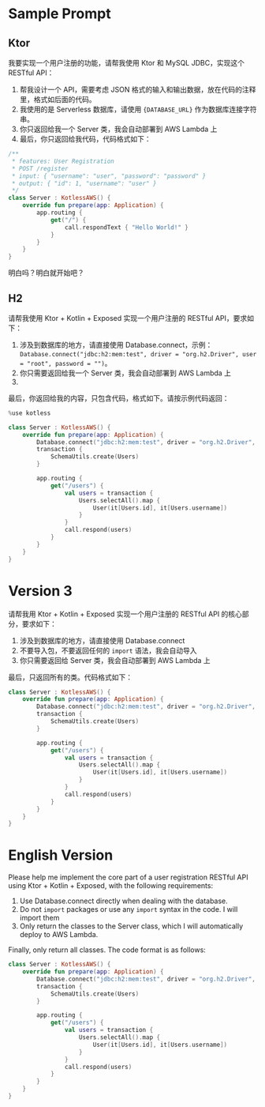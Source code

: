 # Sample Prompt


## Ktor

我要实现一个用户注册的功能，请帮我使用 Ktor 和 MySQL JDBC，实现这个 RESTful API：

1. 帮我设计一个 API，需要考虑 JSON 格式的输入和输出数据，放在代码的注释里，格式如后面的代码。
2. 我使用的是 Serverless 数据库，请使用 `{DATABASE_URL}` 作为数据库连接字符串。
3. 你只返回给我一个 Server 类，我会自动部署到 AWS Lambda 上
4. 最后，你只返回给我代码，代码格式如下：

```kotlin
/** 
 * features: User Registration
 * POST /register
 * input: { "username": "user", "password": "password" }
 * output: { "id": 1, "username": "user" }
 */
class Server : KotlessAWS() {
    override fun prepare(app: Application) {
        app.routing {
            get("/") {
                call.respondText { "Hello World!" }
            }
        }
    }
}
```

明白吗？明白就开始吧？

## H2

请帮我使用 Ktor + Kotlin + Exposed 实现一个用户注册的 RESTful API，要求如下：

1. 涉及到数据库的地方，请直接使用 Database.connect，示例：`Database.connect("jdbc:h2:mem:test", driver = "org.h2.Driver", user = "root", password = "")`。
2. 你只需要返回给我一个 Server 类，我会自动部署到 AWS Lambda 上
3. 

最后，你返回给我的内容，只包含代码，格式如下。请按示例代码返回：

```kotlin
%use kotless

class Server : KotlessAWS() {
    override fun prepare(app: Application) {
        Database.connect("jdbc:h2:mem:test", driver = "org.h2.Driver", user = "root", password = "")
        transaction {
            SchemaUtils.create(Users)
        }

        app.routing {
            get("/users") {
                val users = transaction {
                    Users.selectAll().map {
                        User(it[Users.id], it[Users.username])
                    }
                }
                call.respond(users)
            }
        }
    }
}
```

# Version 3

请帮我用 Ktor + Kotlin + Exposed 实现一个用户注册的 RESTful API 的核心部分，要求如下：

1. 涉及到数据库的地方，请直接使用 Database.connect
2. 不要导入包，不要返回任何的 `import` 语法，我会自动导入 
3. 你只需要返回给 Server 类，我会自动部署到 AWS Lambda 上

最后，只返回所有的类。代码格式如下：

```kotlin
class Server : KotlessAWS() {
    override fun prepare(app: Application) {
        Database.connect("jdbc:h2:mem:test", driver = "org.h2.Driver", user = "root", password = "")
        transaction {
            SchemaUtils.create(Users)
        }

        app.routing {
            get("/users") {
                val users = transaction {
                    Users.selectAll().map {
                        User(it[Users.id], it[Users.username])
                    }
                }
                call.respond(users)
            }
        }
    }
}
```

# English Version


Please help me implement the core part of a user registration RESTful API using Ktor + Kotlin + Exposed, with the following requirements:

1. Use Database.connect directly when dealing with the database.
2. Do not `import` packages or use any `import` syntax in the code. I will import them
3. Only return the classes to the Server class, which I will automatically deploy to AWS Lambda.

Finally, only return all classes. The code format is as follows:

```kotlin
class Server : KotlessAWS() {
    override fun prepare(app: Application) {
        Database.connect("jdbc:h2:mem:test", driver = "org.h2.Driver", user = "root", password = "")
        transaction {
            SchemaUtils.create(Users)
        }

        app.routing {
            get("/users") {
                val users = transaction {
                    Users.selectAll().map {
                        User(it[Users.id], it[Users.username])
                    }
                }
                call.respond(users)
            }
        }
    }
}
```
